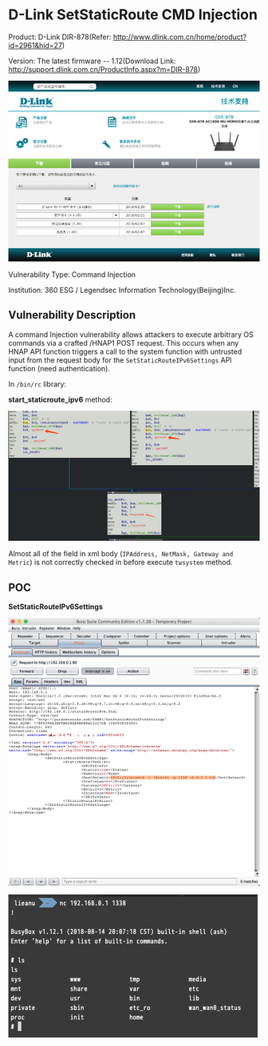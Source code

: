 # D-Link SetStaticRoute CMD Injection

Product: D-Link DIR-878(Refer: http://www.dlink.com.cn/home/product?id=2961&hid=27)

Version: The latest firmware -- 1.12(Download Link: http://support.dlink.com.cn/ProductInfo.aspx?m=DIR-878)

![](imgs/2019-02-11-12-07-36.png)

Vulnerability Type: Command Injection

Institution: 360 ESG / Legendsec Information Technology(Beijing)Inc.

## Vulnerability Description

A command Injection vulnerability allows attackers to execute arbitrary OS commands via a crafted /HNAP1 POST request. This occurs when any HNAP API function triggers a call to the system function with untrusted input from the request body for the `SetStaticRouteIPv6Settings` API function (need authentication).


In `/bin/rc` library:

**start_staticroute_ipv6** method:

![](imgs/2019-02-12-11-43-23.png)

Almost all of the field in xml body (`IPAddress, NetMask, Gateway and Metric`) is not correctly checked in before execute `twsystem` method.


## POC

**SetStaticRouteIPv6Settings**

![](imgs/2019-02-12-10-42-45.png)


![](imgs/2019-02-12-10-27-50.png)